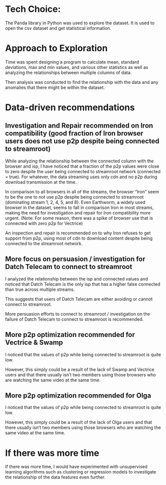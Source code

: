 # Tech Choice:
The Panda library in Python was used to explore the dataset. It is used to open the csv dataset and get statistical information.


# Approach to Exploration
Time was spent designing a program to calculate mean, standard deviations, max and min values, and various other statistics as well as analyzing the relationships between multiple columns of data. 

Then analysis was conducted to find the relationship with the data and any anomalies that there might be within the dataset.




# Data-driven recommendations

## Investigation and Repair recommended on Iron compatibility (good fraction of Iron browser users does not use p2p despite being connected to streamroot)
 
While analyzing the relationship between the connected column with the  browser and isp, I have noticed that a fraction of the p2p values were close to zero despite the user being connected to streamroot network (connected = true). For whatever, the data streaming uses only cdn and no p2p during download transmission at the time. 

In comparison to all browsers in all of the streams, the browser “Iron” seem to be the one to not use p2p despite being connected to streamroot (dominating stream 1, 2, 4, 5, and 8). Even Earthworm, a widely used browser in the dataset, seems to fall in comparison Iron in most streams, making the need for investigation and repair for Iron compatibility more urgent. (Note: For some reason, there was a spike of browser use that is connected with zero p2p for Vectrice)

An inspection and repair is recommended on to why Iron refuses to get support from p2p, using most of cdn to download content despite being connected to the streamroot network.




## More focus on persuasion / investigation for Datch Telecam to connect to streamroot
I analyzed the relationship between the isp and connected values and noticed that Datch Telecam is the only isp that has a higher false connected than true across multiple streams.

This suggests that users of Datch Telecam are either avoiding or cannot connect to streamroot. 

More persuasion efforts to connect to streamroot / investigation on the failure of Datch Telecam to connect to streamroot is recommended.

## More p2p optimization recommended for Vectrice & Swamp
I noticed that the values of p2p while being connected to streamroot is quite low. 

However, this simply could be a result of the lack of Swamp and Vectrice users and that there usually isn’t two members using those browsers who are watching the same video at the same time.

## More p2p optimization recommended for Olga
I noticed that the values of p2p while being connected to streamroot is quite low. 

However, this simply could be a result of the lack of Olga users and that there usually isn’t two members using those browsers who are watching the same video at the same time.







# If there was more time
If there was more time, I would have experimented with unsupervised learning algorithms such as clustering or regression models to investigate the relationship of the data features even further.

